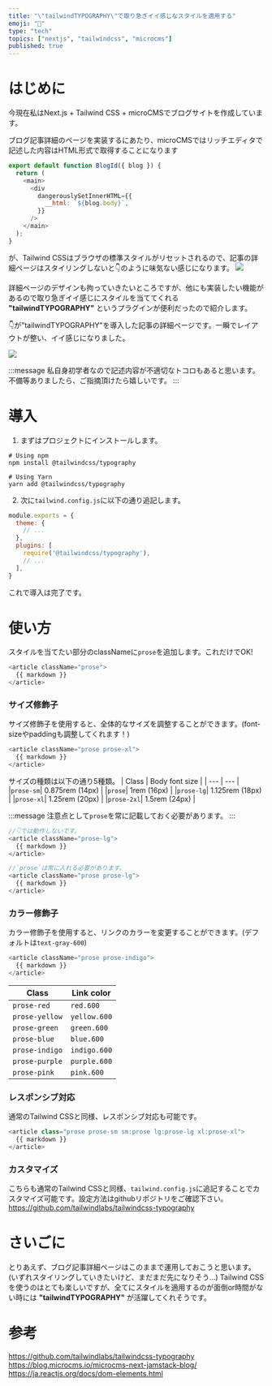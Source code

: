 ```yaml
---
title: "\"tailwindTYPOGRAPHY\"で取り急ぎイイ感じなスタイルを適用する"
emoji: "💄"
type: "tech"
topics: ["nextjs", "tailwindcss", "microcms"]
published: true
---
```


# はじめに
今現在私はNext.js + Tailwind CSS + microCMSでブログサイトを作成しています。

ブログ記事詳細のページを実装するにあたり、microCMSではリッチエディタで記述した内容はHTML形式で取得することになります
```js:pages/blog/[id].js
export default function BlogId({ blog }) {
  return (
    <main>
      <div
        dangerouslySetInnerHTML={{
          __html: `${blog.body}`,
        }}
      />  
    </main>
  );
}
```


が、Tailwind CSSはブラウザの標準スタイルがリセットされるので、記事の詳細ページはスタイリングしないと👇のように味気ない感じになります。
![](https://storage.googleapis.com/zenn-user-upload/ko4lqnkcti5u9ujo91eo22mcra4p)




詳細ページのデザインも拘っていきたいところですが、他にも実装したい機能があるので取り急ぎイイ感じにスタイルを当ててくれる **"tailwindTYPOGRAPHY"** というプラグインが便利だったので紹介します。

👇が"tailwindTYPOGRAPHY"を導入した記事の詳細ページです。一瞬でレイアウトが整い、イイ感じになりました。

![](https://storage.googleapis.com/zenn-user-upload/le8pikx2ml4jqf0caa835u3216gi)




:::message
私自身初学者なので記述内容が不適切なトコロもあると思います。
不備等ありましたら、ご指摘頂けたら嬉しいです。
:::

# 導入
1. まずはプロジェクトにインストールします。
```
# Using npm
npm install @tailwindcss/typography

# Using Yarn
yarn add @tailwindcss/typography
```

2. 次に`tailwind.config.js`に以下の通り追記します。

```js:tailwind.config.js
module.exports = {
  theme: {
    // ...
  },
  plugins: [
    require('@tailwindcss/typography'),
    // ...
  ],
}
```
これで導入は完了です。

# 使い方
スタイルを当てたい部分のclassNameに`prose`を追加します。これだけでOK!
```js
<article className="prose">
  {{ markdown }}
</article>
```

### サイズ修飾子
サイズ修飾子を使用すると、全体的なサイズを調整することができます。(font-sizeやpaddingも調整してくれます！)
```js
<article className="prose prose-xl">
  {{ markdown }}
</article>
```
サイズの種類は以下の通り5種類。
| Class | Body font size |
| --- | --- |
|`prose-sm`| 0.875rem (14px) |
|`prose`| 1rem (16px) |
|`prose-lg`| 1.125rem (18px) |
|`prose-xl`| 1.25rem (20px) |
|`prose-2xl`| 1.5rem (24px) |

:::message
注意点として`prose`を常に記載しておく必要があります。
:::

```js
//👇では動作しないです。
<article className="prose-lg">
  {{ markdown }}
</article>

//`prose`は常に入れる必要があります。
<article className="prose prose-lg">
  {{ markdown }}
</article>
```
### カラー修飾子
カラー修飾子を使用すると、リンクのカラーを変更することができます。(デフォルトは`text-gray-600`)
```js
<article className="prose prose-indigo">
  {{ markdown }}
</article>
```
| Class | Link color |
| --- | --- |
|`prose-red`|`red.600`|
|`prose-yellow`|`yellow.600`|
|`prose-green`|`green.600`|
|`prose-blue`|`blue.600`|
|`prose-indigo`|`indigo.600`|
|`prose-purple`|`purple.600`|
|`prose-pink`|`pink.600`|

### レスポンシブ対応
通常のTailwind CSSと同様、レスポンシブ対応も可能です。
```js
<article class="prose prose-sm sm:prose lg:prose-lg xl:prose-xl">
  {{ markdown }}
</article>
```

### カスタマイズ
こちらも通常のTailwind CSSと同様、`tailwind.config.js`に追記することでカスタマイズ可能です。設定方法はgithubリポジトリをご確認下さい。
https://github.com/tailwindlabs/tailwindcss-typography


# さいごに
とりあえず、ブログ記事詳細ページはこのままで運用しておこうと思います。(いずれスタイリングしていきたいけど、まだまだ先になりそう...)
Tailwind CSSを使うのはとても楽しいですが、全てにスタイルを適用するのが面倒or時間がない時には **"tailwindTYPOGRAPHY"** が活躍してくれそうです。


# 参考
https://github.com/tailwindlabs/tailwindcss-typography
https://blog.microcms.io/microcms-next-jamstack-blog/
https://ja.reactjs.org/docs/dom-elements.html

